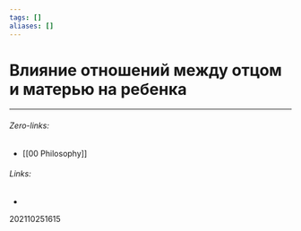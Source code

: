 ```yaml
---
tags: []
aliases: []
---
```

# Влияние отношений между отцом и матерью на ребенка

___
###### Zero-links:
- [[00 Philosophy]]

###### Links:
- 

202110251615